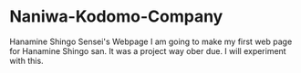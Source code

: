 # Naniwa-Kodomo-Company
Hanamine Shingo Sensei's Webpage
I am going to make my first web page for Hanamine Shingo san. It was a project way ober due. I will experiment with this.